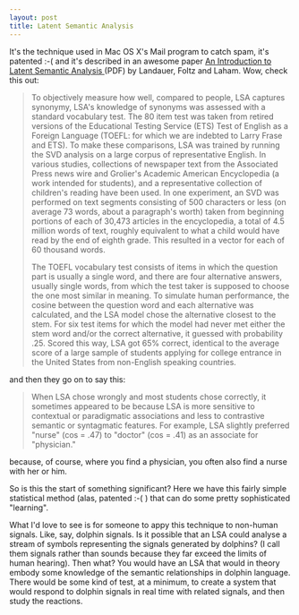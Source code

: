 ```yaml
---
layout: post
title: Latent Semantic Analysis 
---
```

<p>It's the technique used in Mac OS X's Mail program to catch spam, it's patented :-( and it's described in an awesome paper <a href="http://lsa.colorado.edu/papers/dp1.LSAintro.pdf">An Introduction to Latent Semantic Analysis </a>(PDF) by Landauer, Foltz and Laham. Wow, check this out: </p><blockquote><p>To objectively measure how well, compared to people, LSA captures synonymy, LSA's knowledge of synonyms was assessed with a standard vocabulary test. The 80 item test was taken from retired versions of the Educational Testing Service (ETS) Test of English as a Foreign Language (TOEFL: for which we are indebted to Larry Frase and ETS). To make these comparisons, LSA was trained by running the SVD analysis on a large corpus of representative English. In various studies, collections of newspaper text from the Associated Press news wire and Grolier's Academic American Encyclopedia (a work intended for students), and a representative collection of children's reading have been used. In one experiment, an SVD was performed on text segments consisting of 500 characters or less (on average 73 words, about a paragraph's worth) taken from beginning portions of each of 30,473 articles in the encyclopedia, a total of 4.5 million words of text, roughly equivalent to what a child would have read by the end of eighth grade. This resulted in a vector for each of 60 thousand words. </p><p>The TOEFL vocabulary test consists of items in which the question part is usually a single word, and there are four alternative answers, usually single words, from which the test taker is supposed to choose the one most similar in meaning. To simulate human performance, the cosine between the question word and each alternative was calculated, and the LSA model chose the alternative closest to the stem. For six test items for which the model had never met either the stem word and/or the correct alternative, it guessed with probability .25. Scored this way, LSA got 65% correct, identical to the average score of a large sample of students applying for college entrance in the United States from non-English speaking countries. </p></blockquote><p>and then they go on to say this: </p><blockquote><p>When LSA chose wrongly and most students chose correctly, it sometimes appeared to be because LSA is more sensitive to contextual or paradigmatic associations and less to contrastive semantic or syntagmatic features. For example, LSA slightly preferred "nurse" (cos = .47) to "doctor" (cos = .41) as an associate for "physician." </p></blockquote><p>because, of course, where you find a physician, you often also find a nurse with her or him. </p><p>So is this the start of something significant? Here we have this fairly simple statistical method (alas, patented :-( ) that can do some pretty sophisticated "learning". </p><p>What I'd love to see is for someone to appy this technique to non-human signals. Like, say, dolphin signals. Is it possible that an LSA could analyse a stream of symbols representing the signals generated by dolphins? (I call them signals rather than sounds because they far exceed the limits of human hearing). Then what? You would have an LSA that would in theory embody some knowledge of the semantic relationships in dolphin language. There would be some kind of test, at a minimum, to create a system that would respond to dolphin signals in real time with related signals, and then study the reactions. </p>
